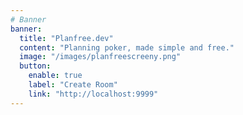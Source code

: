 ```yaml
---
# Banner
banner:
  title: "Planfree.dev"
  content: "Planning poker, made simple and free."
  image: "/images/planfreescreeny.png"
  button:
    enable: true
    label: "Create Room"
    link: "http://localhost:9999"
---
```

